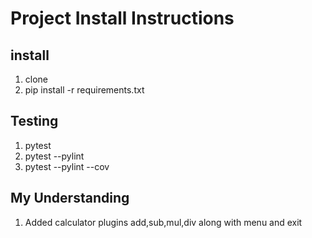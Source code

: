 # Project Install Instructions

## install

1. clone
2. pip install -r requirements.txt

## Testing

1. pytest
2. pytest --pylint
3. pytest --pylint --cov

## My Understanding
1. Added calculator plugins add,sub,mul,div along with menu and exit